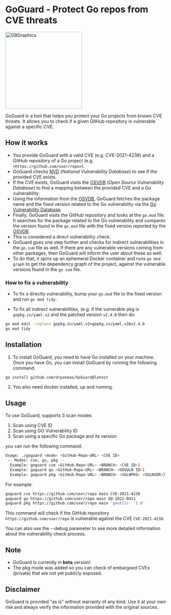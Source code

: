 # GoGuard - Protect Go repos from CVE threats

<img src="./img/GoGuard.png?sanitize=true" alt="GBGraphics" width="240">

GoGuard is a tool that helps you protect your Go projects from known CVE threats. It allows you to check if a given GitHub repository is vulnerable against a specific CVE.

## How it works

* You provide GoGuard with a valid CVE (e.g. CVE-2021-4238) and a GitHub repository of a Go project (e.g. `<https://github.com/user/repo>`).
* GoGuard checks [NVD] (*National Vulnerability Database*) to see if the provided CVE exists.
* If the CVE exists, GoGuard visits the [OSVDB] (*Open Source Vulnerability Database*) to find a mapping between the provided CVE and a Go vulnerability.
* Using the information from the [OSVDB], GoGuard fetches the package name and the fixed version related to the Go vulnerability via the [Go Vulnerability Database].
* Finally, GoGuard visits the GitHub repository and looks at the `go.mod` file. It searches for the package related to the Go vulnerability and compares the version found in the `go.mod` file with the fixed version reported by the [OSVDB].
* This is considered a direct vulnerability check.
* GoGuard goes one step further and checks for indirect vulnerabilities in the `go.sum` file as well. If there are any vulnerable versions coming from other packages, then GoGuard will inform the user about these as well.
* To do that, it spins up an ephemeral Docker container and runs `go mod graph` to get the dependency graph of the project, against the vulnerable versions found in the `go sum` file.

### How to fix a vulnerability

* To fix a directly vulnerability, bump your `go.mod` file to the fixed version and run `go mod tidy`.

* To fix all indirect vulnerabilities, (e.g. if the vulnerable pkg is `gopkg.in/yaml.v2` and the patched version `v2.4.0` then do:

```bash
go mod edit -replace gopkg.in/yaml.v2=gopkg.in/yaml.v2@v2.4.0
go mod tidy
```

## Installation

1. To install GoGuard, you need to have Go installed on your machine. Once you have Go, you can install GoGuard by running the following command:

```bash
go install github.com/drpaneas/GoGuard@latest
```

2. You also need docker installed, up and running.

## Usage

To use GoGuard, supports 3 scan modes

1. Scan using CVE ID
2. Scan using GO Vulnerability ID
3. Scan using a specific Go package and its version

you can run the following command:

```bash
Usage: ./goguard <mode> <GitHub-Repo-URL> <CVE ID>
 -- Modes: cve, go, pkg --
  Example: goguard cve <GitHub-Repo-URL> <BRANCH> <CVE ID>)
  Example: goguard go <GitHub-Repo-URL> <BRANCH> <GOVULN ID>)
  Example: goguard pkg <GitHub-Repo-URL> <BRANCH> <VULNPKG> <VULNVER>)
```

For example:

```bash
goguard cve https://github.com/user/repo main CVE-2021-4238
goguard go https://github.com/user/repo main GO-2022-0411
goguard pkg https://github.com/user/repo main 'goutils' '1.0'
```

This command will check if the GitHub repository `https://github.com/user/repo` is vulnerable against the CVE `CVE-2021-4238`.

You can also use the --debug parameter to see more detailed information about the vulnerability check process.

## Note

* GoGuard is currently in **beta** version!
* The pkg mode was added so you can check of embargoed CVEs (private) that are not yet publicly exposed.

## Disclaimer

GoGuard is provided "as is" without warranty of any kind.
Use it at your own risk and always verify the information provided with the original sources.

[NVD]: https://nvd.nist.gov/
[OSVDB]: https://osv.dev/
[Go Vulnerability Database]: https://pkg.go.dev/vuln/
